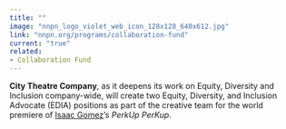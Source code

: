```yaml
---
title: ""
image: "nnpn_logo_violet_web_icon_128x128_640x612.jpg"
link: "nnpn.org/programs/collaboration-fund"
current: "true"
related:
- Collaboration Fund
---
```


**City Theatre Company**, as it deepens its work on Equity, Diversity and Inclusion company-wide, will create two Equity, Diversity, and Inclusion Advocate (EDIA) positions as part of the creative team for the world premiere of <a href="https://newplayexchange.org/users/30905/isaac-gomez" rel="nofollow">Isaac Gomez</a>’s *PerkUp PerKup*. 

